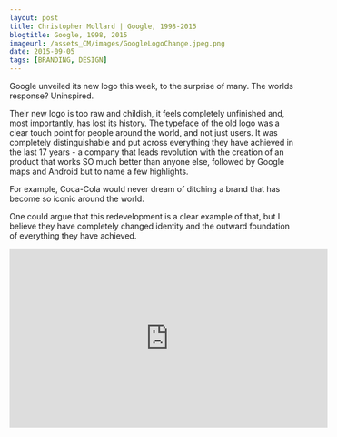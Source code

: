 ```yaml
---
layout: post
title: Christopher Mollard | Google, 1998-2015
blogtitle: Google, 1998, 2015
imageurl: /assets_CM/images/GoogleLogoChange.jpeg.png
date: 2015-09-05
tags: [BRANDING, DESIGN]
---
```

<p>
Google unveiled its new logo this week, to the surprise of many.  The worlds response? Uninspired.
</p>
                
<p>
Their new logo is too raw and childish, it feels completely unfinished and, most importantly, has lost its history. The typeface of the old logo was a clear touch point for people around the world, and not just users. It was completely distinguishable and put across everything they have achieved in the last 17 years - a company that leads revolution with the creation of an product that works SO much better than anyone else, followed by Google maps and Android but to name a few highlights.
</p>
<p>
For example, Coca-Cola would never dream of ditching a brand that has become so iconic around the world.
</p>
<p>
One could argue that this redevelopment is a clear example of that, but I believe they have completely changed identity and the outward foundation of everything they have achieved.
</p>
<iframe class="youTubevideo" width="560" height="315" src="https://www.youtube.com/embed/olFEpeMwgHk" frameborder="0" allowfullscreen></iframe>